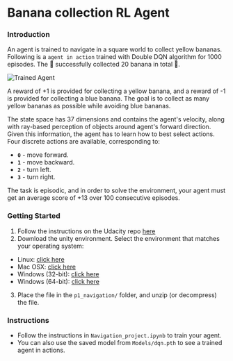 [//]: # (Image References)

[image1]: https://github.com/Zaharah/unity-navigation-DRL-DQN/blob/master/Images/solved_banana.gif "Trained Agent"

# Banana collection RL Agent

### Introduction

An agent is trained to navigate in a square world to collect yellow bananas.  
Following is a `agent in action`  trained with Double DQN algorithm for 1000 episodes. The :robot: successfully collected 20 banana in total :star_struck:.  

![Trained Agent][image1]

A reward of +1 is provided for collecting a yellow banana, and a reward of -1 is provided for collecting a blue banana.  The goal is to collect as many yellow bananas as possible while avoiding blue bananas.  

The state space has 37 dimensions and contains the agent's velocity, along with ray-based perception of objects around agent's forward direction.  Given this information, the agent has to learn how to best select actions.  Four discrete actions are available, corresponding to:
- **`0`** - move forward.
- **`1`** - move backward.
- **`2`** - turn left.
- **`3`** - turn right.

The task is episodic, and in order to solve the environment, your agent must get an average score of +13 over 100 consecutive episodes.

### Getting Started

1. Follow the instructions on the Udacity repo [here](https://github.com/udacity/deep-reinforcement-learning/#dependencies)
2. Download the unity environment. Select the environment that matches your operating system:
  * Linux: [click here](https://s3-us-west-1.amazonaws.com/udacity-drlnd/P1/Banana/Banana_Linux.zip)
  * Mac OSX: [click here](https://s3-us-west-1.amazonaws.com/udacity-drlnd/P1/Banana/Banana.app.zip)
  * Windows (32-bit): [click here](https://s3-us-west-1.amazonaws.com/udacity-drlnd/P1/Banana/Banana_Windows_x86.zip)
  * Windows (64-bit): [click here](https://s3-us-west-1.amazonaws.com/udacity-drlnd/P1/Banana/Banana_Windows_x86_64.zip)

3. Place the file in the `p1_navigation/` folder, and unzip (or decompress) the file.

### Instructions

 * Follow the instructions in `Navigation_project.ipynb` to train your agent.
 * You can also use the saved model from `Models/dqn.pth` to see a trained agent in actions. 
